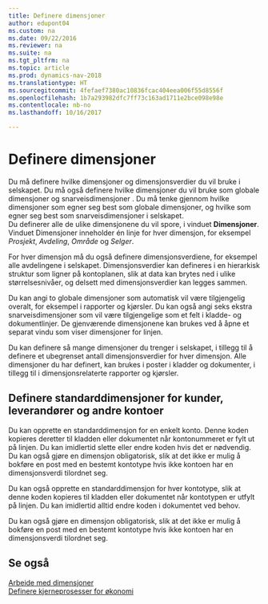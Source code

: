 ```yaml
---
title: Definere dimensjoner
author: edupont04
ms.custom: na
ms.date: 09/22/2016
ms.reviewer: na
ms.suite: na
ms.tgt_pltfrm: na
ms.topic: article
ms.prod: dynamics-nav-2018
ms.translationtype: HT
ms.sourcegitcommit: 4fefaef7380ac10836fcac404eea006f55d8556f
ms.openlocfilehash: 1b7a293982dfc7ff73c163ad1711e2bce098e98e
ms.contentlocale: nb-no
ms.lasthandoff: 10/16/2017

---
```


# <a name="set-up-dimensions"></a>Definere dimensjoner
Du må definere hvilke dimensjoner og dimensjonsverdier du vil bruke i selskapet. Du må også definere hvilke dimensjoner du vil bruke som globale dimensjoner og snarveisdimensjoner . Du må tenke gjennom hvilke dimensjoner som egner seg best som globale dimensjoner, og hvilke som egner seg best som snarveisdimensjoner i selskapet.  
Du definerer alle de ulike dimensjonene du vil spore, i vinduet **Dimensjoner**. Vinduet Dimensjoner inneholder én linje for hver dimensjon, for eksempel *Prosjekt*, *Avdeling*, *Område* og *Selger*.  

For hver dimensjon må du også definere dimensjonsverdiene, for eksempel alle avdelingene i selskapet. Dimensjonsverdier kan defineres i en hierarkisk struktur som ligner på kontoplanen, slik at data kan brytes ned i ulike størrelsesnivåer, og delsett med dimensjonsverdier kan legges sammen.  

Du kan angi to globale dimensjoner som automatisk vil være tilgjengelig overalt, for eksempel i rapporter og kjørsler. Du kan også angi seks ekstra snarveisdimensjoner som vil være tilgjengelige som et felt i kladde- og dokumentlinjer. De gjenværende dimensjonene kan brukes ved å åpne et separat vindu som viser dimensjoner for linjen.  

Du kan definere så mange dimensjoner du trenger i selskapet, i tillegg til å definere et ubegrenset antall dimensjonsverdier for hver dimensjon. Alle dimensjoner du har definert, kan brukes i poster i kladder og dokumenter, i tillegg til i dimensjonsrelaterte rapporter og kjørsler.  

## <a name="set-up-default-dimensions-for-customers-vendors-and-other-accounts"></a>Definere standarddimensjoner for kunder, leverandører og andre kontoer
Du kan opprette en standarddimensjon for en enkelt konto. Denne koden kopieres deretter til kladden eller dokumentet når kontonummeret er fylt ut på linjen. Du kan imidlertid slette eller endre koden hvis det er nødvendig. Du kan også gjøre en dimensjon obligatorisk, slik at det ikke er mulig å bokføre en post med en bestemt kontotype hvis ikke kontoen har en dimensjonsverdi tilordnet seg.  

Du kan også opprette en standarddimensjon for hver kontotype, slik at denne koden kopieres til kladden eller dokumentet når kontotypen er utfylt på linjen. Du kan imidlertid alltid endre koden i dokumentet ved behov.  

Du kan også gjøre en dimensjon obligatorisk, slik at det ikke er mulig å bokføre en post med en bestemt kontotype hvis ikke kontoen har en dimensjonsverdi tilordnet seg.

## <a name="see-also"></a>Se også
[Arbeide med dimensjoner](finance-dimensions.md)  
[Definere kjerneprosesser for økonomi](finance-setup-finance.md)

